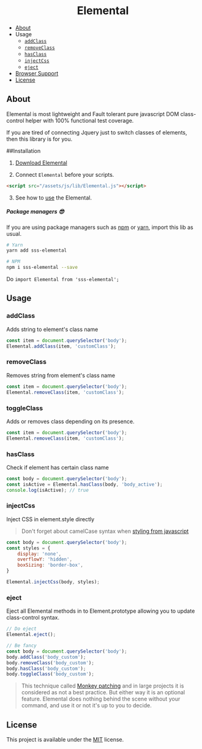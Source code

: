 <h1 align="center">Elemental</h1>

- [About](#about)
- Usage
  - [`addClass`](#addclass)
  - [`removeClass`](#removeclass) 
  - [`hasClass`](#hasclass)
  - [`injectCss`](#injectCss)
  - [`eject`](#eject)
- [Browser Support](#browser-support)
- [License](#license)

## About
Elemental is most lightweight and Fault tolerant pure javascript DOM class-control helper with 100% functional test coverage.

If you are tired of connecting Jquery just to switch classes of elements, then this library is for you. 

##Installation

1) <a target="_blank" href="https://raw.githubusercontent.com/Natteke/SmokinSexySoftware/master/packages/Elemental/dist/Elemental.js">Download Elemental</a>

2) Connect `Elemental` before your scripts.

```html
<script src="/assets/js/lib/Elemental.js"></script>
```

3) See how to [use](#usage) the Elemental.
 
##### Package managers 😎

If you are using package managers such as [npm](https://www.npmjs.com/) or [yarn](https://yarnpkg.com/en/), import this lib as usual.

```sh
# Yarn
yarn add sss-elemental

# NPM
npm i sss-elemental --save
```
Do `import Elemental from 'sss-elemental';`

## Usage
### addClass

Adds string to element's class name

```Javascript
const item = document.querySelector('body');
Elemental.addClass(item, 'customClass');
```
### removeClass

Removes string from element's class name

```Javascript
const item = document.querySelector('body');
Elemental.removeClass(item, 'customClass');
```

### toggleClass

Adds or removes class depending on its presence.

```Javascript
const item = document.querySelector('body');
Elemental.removeClass(item, 'customClass');
```
### hasClass

Check if element has certain class name

```Javascript
const body = document.querySelector('body');
const isActive = Elemental.hasClass(body, 'body_active');
console.log(isActive); // true
```
### injectCss

Inject CSS in element.style directly

> Don't forget about camelCase syntax when [styling from javascript](https://developer.mozilla.org/en-US/docs/Web/API/HTMLElement/style)

```Javascript
const body = document.querySelector('body');
const styles = {
    display: 'none',
    overflowY: 'hidden',
    boxSizing: 'border-box',
}

Elemental.injectCss(body, styles);
```



### eject

Eject all Elemental methods in to Element.prototype allowing you to update class-control syntax.

```Javascript
// Do eject 
Elemental.eject();

// Be fancy
const body = document.querySelector('body');
body.addClass('body_custom');
body.removeClass('body_custom');
body.hasClass('body_custom');
body.toggleClass('body_custom');
```
> This technique called [Monkey patching](https://ru.wikipedia.org/wiki/Monkey_patch) and in large projects it is considered as not a best practice.
But either way it is an optional feature. Elemental does nothing behind the scene without your command, and use it or not it's up to you to decide.
 
## License 
This project is available under the [MIT](https://opensource.org/licenses/mit-license.php) license.